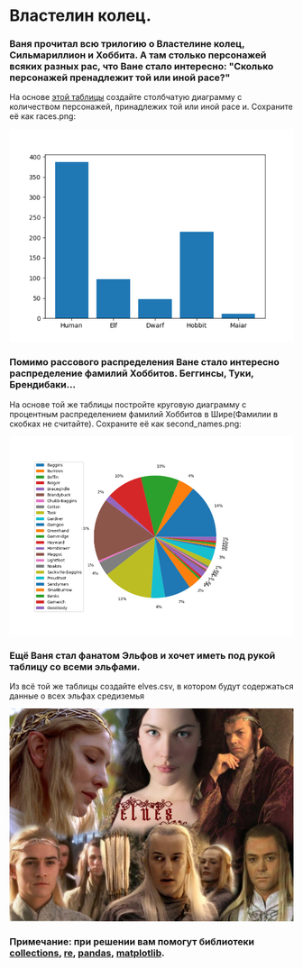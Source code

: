 # Властелин колец.
### Ваня прочитал всю трилогию о Властелине колец, Сильмариллион и Хоббита. А там столько персонажей всяких разных рас, что Ване стало интересно: "Сколько персонажей пренадлежит той или иной расе?"
На основе [этой таблицы](https://raw.githubusercontent.com/MokoSan/FSharpAdvent/master/Data/Characters.csv) создайте столбчатую диаграмму с количеством персонажей, принадлежих той или иной расе и. Сохраните её как races.png:

![image](https://github.com/ValievINC/LordOfTheRings/blob/main/races.png)

### Помимо рассового распределения Ване стало интересно распределение фамилий Хоббитов. Беггинсы, Туки, Брендибаки...
На основе той же таблицы постройте круговую диаграмму с процентным распределением фамилий Хоббитов в Шире(Фамилии в скобках не считайте). Сохраните её как second_names.png:

![image](https://github.com/ValievINC/LordOfTheRings/blob/main/second_names.png)

### Ещё Ваня стал фанатом Эльфов и хочет иметь под рукой таблицу со всеми эльфами. 
Из всё той же таблицы создайте elves.csv, в котором будут содержаться данные о всех эльфах средиземья

![image](https://github.com/ValievINC/LordOfTheRings/blob/main/elves.jpg)

### Примечание: при решении вам помогут библиотеки [collections](https://docs.python.org/3/library/collections.html), [re](https://docs.python.org/3/library/re.html), [pandas](https://pandas.pydata.org/docs/), [matplotlib](https://matplotlib.org/stable/index.html).
